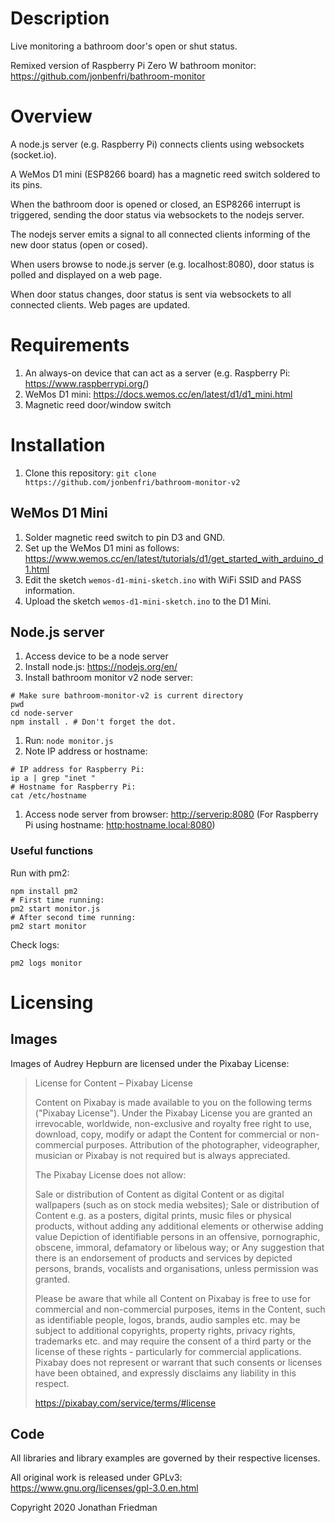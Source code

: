 # Description

Live monitoring a bathroom door's open or shut status.

Remixed version of Raspberry Pi Zero W bathroom monitor: <https://github.com/jonbenfri/bathroom-monitor>

# Overview

A node.js server (e.g. Raspberry Pi) connects clients using websockets (socket.io).

A WeMos D1 mini (ESP8266 board) has a magnetic reed switch soldered to its pins.

When the bathroom door is opened or closed, an ESP8266 interrupt is triggered, sending the door status via websockets to the nodejs server.

The nodejs server emits a signal to all connected clients informing of the new door status (open or cosed).

When users browse to node.js server (e.g. localhost:8080), door status is polled and displayed on a web page.

When door status changes, door status is sent via websockets to all connected clients. Web pages are updated.

# Requirements

1. An always-on device that can act as a server (e.g. Raspberry Pi: <https://www.raspberrypi.org/>)
1. WeMos D1 mini: <https://docs.wemos.cc/en/latest/d1/d1_mini.html>
1. Magnetic reed door/window switch

# Installation

1. Clone this repository: `git clone https://github.com/jonbenfri/bathroom-monitor-v2`

## WeMos D1 Mini

1. Solder magnetic reed switch to pin D3 and GND.
1. Set up the WeMos D1 mini as follows: <https://www.wemos.cc/en/latest/tutorials/d1/get_started_with_arduino_d1.html>
1. Edit the sketch `wemos-d1-mini-sketch.ino` with WiFi SSID and PASS information.
1. Upload the sketch `wemos-d1-mini-sketch.ino` to the D1 Mini.

## Node.js server

1. Access device to be a node server
1. Install node.js: <https://nodejs.org/en/>
1. Install bathroom monitor v2 node server:
```
# Make sure bathroom-monitor-v2 is current directory
pwd
cd node-server
npm install . # Don't forget the dot.
```
1. Run: `node monitor.js`
1. Note IP address or hostname:
```
# IP address for Raspberry Pi:
ip a | grep "inet "
# Hostname for Raspberry Pi:
cat /etc/hostname
```
1. Access node server from browser: <http://serverip:8080> (For Raspberry Pi using hostname: <http:hostname.local:8080>)

### Useful functions

Run with pm2:
```
npm install pm2
# First time running:
pm2 start monitor.js
# After second time running:
pm2 start monitor
```

Check logs:
```
pm2 logs monitor
```

# Licensing


## Images

Images of Audrey Hepburn are licensed under the Pixabay License:

>License for Content – Pixabay License
>
>Content on Pixabay is made available to you on the following terms ("Pixabay License"). Under the Pixabay License you are granted an irrevocable, worldwide, non-exclusive and royalty free right to use, download, copy, modify or adapt the Content for commercial or non-commercial purposes. Attribution of the photographer, videographer, musician or Pixabay is not required but is always appreciated.
>
>The Pixabay License does not allow:
>
>    Sale or distribution of Content as digital Content or as digital wallpapers (such as on stock media websites);
>    Sale or distribution of Content e.g. as a posters, digital prints, music files or physical products, without adding any additional elements or otherwise adding value
>    Depiction of identifiable persons in an offensive, pornographic, obscene, immoral, defamatory or libelous way; or
>    Any suggestion that there is an endorsement of products and services by depicted persons, brands, vocalists and organisations, unless permission was granted.
>
>Please be aware that while all Content on Pixabay is free to use for commercial and non-commercial purposes, items in the Content, such as identifiable people, logos, brands, audio samples etc. may be subject to additional copyrights, property rights, privacy rights, trademarks etc. and may require the consent of a third party or the license of these rights - particularly for commercial applications. Pixabay does not represent or warrant that such consents or licenses have been obtained, and expressly disclaims any liability in this respect.
>
><https://pixabay.com/service/terms/#license>

## Code

All libraries and library examples are governed by their respective licenses.

All original work is released under GPLv3: https://www.gnu.org/licenses/gpl-3.0.en.html

Copyright 2020 Jonathan Friedman
